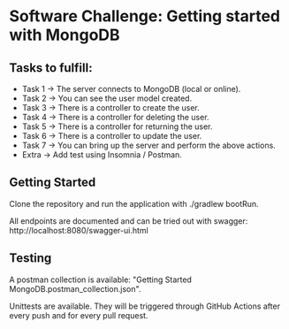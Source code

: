 # Software Challenge: Getting started with MongoDB

## Tasks to fulfill:

- Task 1 → The server connects to MongoDB (local or online).
- Task 2 → You can see the user model created.
- Task 3 → There is a controller to create the user.
- Task 4 → There is a controller for deleting the user.
- Task 5 → There is a controller for returning the user.
- Task 6 → There is a controller to update the user.
- Task 7 → You can bring up the server and perform the above actions.
- Extra → Add test using Insomnia / Postman.

## Getting Started

Clone the repository and run the application with ./gradlew bootRun.

All endpoints are documented and can be tried out with swagger: http://localhost:8080/swagger-ui.html

## Testing
A postman collection is available: "Getting Started MongoDB.postman_collection.json".

Unittests are available. They will be triggered through GitHub Actions after every push and for every pull request.
